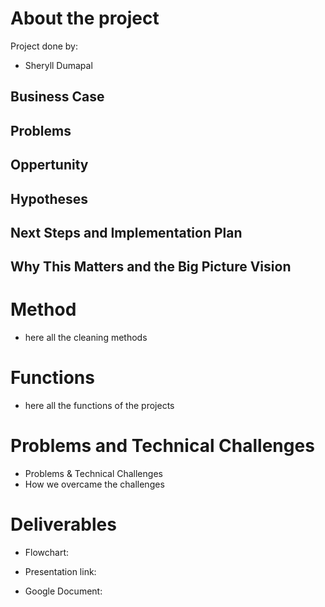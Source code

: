 # About the project 


Project done by: 
- Sheryll Dumapal 

## Business Case 

## Problems  

## Oppertunity 

## Hypotheses

## Next Steps and Implementation Plan 

## Why This Matters and the Big Picture Vision 

# Method 
- here all the cleaning methods 

# Functions 
- here all the functions of the projects 

# Problems and Technical Challenges 

- Problems & Technical Challenges 
- How we overcame the challenges 

# Deliverables  
- Flowchart: 

- Presentation link: 

- Google Document: 